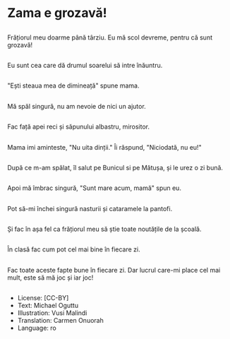 # Zama e grozavă!

##
Frățiorul meu doarme până târziu. Eu mă scol devreme, pentru că sunt grozavă!

##
Eu sunt cea care dă drumul soarelui să intre înăuntru.

##
"Ești steaua mea de dimineață" spune mama.

##
Mă spăl singură, nu am nevoie de nici un ajutor.

##
Fac față apei reci și săpunului albastru, mirositor.

##
Mama imi aminteste, "Nu uita dinții." Îi răspund, "Niciodată, nu eu!"

##
După ce m-am spălat, îl salut pe Bunicul si pe Mătușa, și le urez o zi bună.

##
Apoi mă îmbrac singură, "Sunt mare acum, mamă" spun eu.

##
Pot să-mi închei singură nasturii și cataramele la pantofi.

##
Și fac în așa fel ca frățiorul meu să știe toate noutățile de la școală.

##
În clasă fac cum pot cel mai bine în fiecare zi.

##
Fac toate aceste fapte bune în fiecare zi. Dar lucrul care-mi place cel mai mult, este să mă joc și iar joc!

##
* License: [CC-BY]
* Text: Michael Oguttu
* Illustration: Vusi Malindi
* Translation: Carmen Onuorah
* Language: ro
